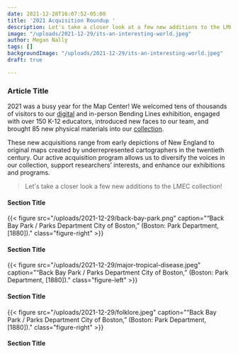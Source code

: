 ```yaml
---
date: 2021-12-28T16:07:52-05:00
title: '2021 Acquisition Roundup '
description: Let's take a closer look at a few new additions to the LMEC collection!
image: "/uploads/2021-12-29/its-an-interesting-world.jpeg"
author: Megan Nally
tags: []
backgroundImage: "/uploads/2021-12-29/its-an-interesting-world.jpeg"
draft: true

---
```

### Article Title

2021 was a busy year for the Map Center! We welcomed tens of thousands of visitors to our [digital](https://www.leventhalmap.org/digital-exhibitions/bending-lines/) and in-person Bending Lines exhibition, engaged with over 150 K-12 educators, introduced new faces to our team, and brought 85 new physical materials into our [collection](https://www.leventhalmap.org/collections/).

These new acquisitions range from early depictions of New England to original maps created by underrepresented cartographers in the twentieth century. Our active acquisition program allows us to diversify the voices in our collection, support researchers’ interests, and enhance our exhibitions and programs.

> Let's take a closer look a few new additions to the LMEC collection!

#### Section Title

{{< figure src="/uploads/2021-12-29/back-bay-park.png" caption="“Back Bay Park / Parks Department City of Boston,” (Boston: Park Department, \[1880\])." class="figure-right" >}}

#### Section Title

{{< figure src="/uploads/2021-12-29/major-tropical-disease.jpeg" caption="“Back Bay Park / Parks Department City of Boston,” (Boston: Park Department, \[1880\])." class="figure-left" >}}

#### Section Title

{{< figure src="/uploads/2021-12-29/folklore.jpeg" caption="“Back Bay Park / Parks Department City of Boston,” (Boston: Park Department, \[1880\])." class="figure-right" >}}

#### Section Title 